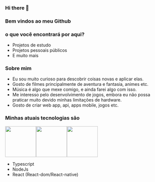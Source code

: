 ### Hi there 👋

### Bem vindos ao meu Github

### o que você encontrará por aqui?

- Projetos de estudo
- Projetos pessoais públicos
- E muito mais

### Sobre mim

- Eu sou muito curioso para descobrir coisas novas e aplicar elas.
- Gosto de filmes principalmente de aventura e fantasia, animes etc.
- Música é algo que mexe comigo, e ainda farei algo com isso.
- Me interesso pelo desenvolvimento de jogos, embora eu não possa praticar muito devido minhas limitações de hardware.
- Gosto de criar web app, api, apps mobile, jogos etc.

### Minhas atuais tecnologias são
<div style="display:flex; flex-direction: row">
 <img src="https://user-images.githubusercontent.com/56852794/198429413-8c55b23d-f243-45db-8ba9-a9b9d0bfaeab.png" style="width: 100px"/>
 <img src="https://user-images.githubusercontent.com/56852794/198429570-7d278018-146d-4a47-8117-9ec9f2fdab94.png" style="width: 100px"/>
 <img src="https://user-images.githubusercontent.com/56852794/198432591-f573bf5f-3499-4b10-9089-12e016e18031.png" style="width: 100px"/>
</div>


 - Typescript
 - NodeJs
 - React (React-dom/React-native)
